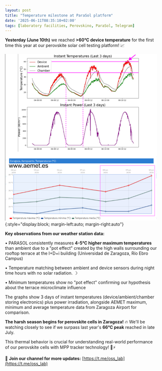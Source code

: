 ```yaml
---
layout: post
title: "Temperature milestone at ParaSol platform"
date: '2025-06-11T08:35:10+02:00'
tags: [laboratory facilities, Perovskino, ParaSol, Telegram]
---
```






**Yesterday (June 10th)** we reached **>60°C device temperature** for the first time this year at our perovskite solar cell testing platform! 📈

![](/imgs/aemet-10-jun-2025-parasol.png){:style="display:block; margin-left:auto; margin-right:auto"}


**Key observations from our weather station data:**

• PARASOL consistently measures **4-5°C higher maximum temperatures** than ambient due to a "pot effect" created by the high walls surrounding our rooftop terrace at the I+D+i building (Universidad de Zaragoza, Río Ebro Campus)

• Temperature matching between ambient and device sensors during night time hours with no solar radiation. ☽

• Minimum temperatures show no "pot effect" confirming our hypothesis about the terrace microclimate influence

The graphs show 3 days of instant temperatures (device/ambient/chamber storing electronics) plus power irradiation, alongside AEMET maximum, minimum and average temperature data from Zaragoza Airport for comparison.

**The harsh season begins for perovskite cells in Zaragoza!** 🔥 We'll be watching closely to see if we surpass last year's **66°C peak** reached in late July.

This thermal behavior is crucial for understanding real-world performance of our perovskite cells with MPP tracker technology! 🔬⚡

📢 **Join our channel for more updates:** [https://t.me/oss_lab](https://t.me/oss_lab)






